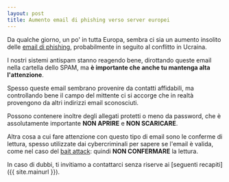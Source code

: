 ```yaml
---
layout: post
title: Aumento email di phishing verso server europei
---
```


Da qualche giorno, un po' in tutta Europa, sembra ci sia un aumento insolito delle [email di phishing](https://it.wikipedia.org/wiki/Phishing), probabilmente in seguito al conflitto in Ucraina.

I nostri sistemi antispam stanno reagendo bene, dirottando queste email nella cartella dello SPAM, ma **è importante che anche tu mantenga alta l'attenzione**.

Spesso queste email sembrano provenire da contatti affidabili, ma controllando bene il campo del mittente ci si accorge che in realtà provengono da altri indirizzi email sconosciuti.

Possono contenere inoltre degli allegati protetti o meno da password, che è assolutamente importante **NON APRIRE** e **NON SCARICARE**.

Altra cosa a cui fare attenzione con questo tipo di email sono le conferme di lettura, spesso utilizzate dai cybercriminali per sapere se l'email è valida, come nel caso del [bait attack](https://www.punto-informatico.it/bait-attack-gmail-bersaglio-preferito/): quindi **NON CONFERMARE** la lettura.

In caso di dubbi, ti invitiamo a contattarci senza riserve ai [seguenti recapiti]({{ site.mainurl }}).
